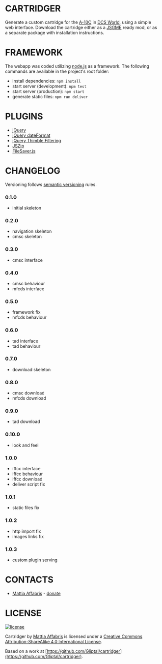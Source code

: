 CARTRIDGER
======

Generate a custom cartridge for the [A-10C](http://www.digitalcombatsimulator.com/en/products/planes/warthog/) in [DCS World](http://www.digitalcombatsimulator.com/en/), using a simple web interface. Download the cartridge either as a [JSGME](http://forums.eagle.ru/showthread.php?t=98607) ready mod, or as a separate package with installation instructions.

FRAMEWORK
======

The webapp was coded utilizing [node.js](https://nodejs.org/en/) as a framework. The following commands are available in the project's root folder:

- install dependencies: `npm install`
- start server (development): `npm test`
- start server (production): `npm start`
- generate static files: `npm run deliver`

PLUGINS
======

- [jQuery](https://jquery.com/)
- [jQuery dateFormat](https://github.com/phstc/jquery-dateFormat)
- [jQuery Thimble Filtering](http://www.thimbleopensource.com/tutorials-snippets/jquery-plugin-filter-text-input)
- [JSZip](https://stuk.github.io/jszip/)
- [FileSaver.js](https://eligrey.com/blog/post/saving-generated-files-on-the-client-side)

CHANGELOG
======

Versioning follows [semantic versioning](http://semver.org/) rules.

### 0.1.0

- initial skeleton

### 0.2.0

- navigation skeleton
- cmsc skeleton

### 0.3.0

- cmsc interface

### 0.4.0

- cmsc behaviour
- mfcds interface

### 0.5.0

- framework fix
- mfcds behaviour

### 0.6.0

- tad interface
- tad behaviour

### 0.7.0

- download skeleton

### 0.8.0

- cmsc download
- mfcds download

### 0.9.0

- tad download

### 0.10.0

- look and feel

### 1.0.0

- iffcc interface
- iffcc behaviour
- iffcc download
- deliver script fix

### 1.0.1

- static files fix

### 1.0.2

- http import fix
- images links fix

### 1.0.3

- custom plugin serving

CONTACTS
======

- [Mattia Affabris](https://github.com/Gliptal) - [donate](https://www.paypal.me/Gliptal)

LICENSE
======

[![license](https://i.creativecommons.org/l/by-sa/4.0/80x15.png)](http://creativecommons.org/licenses/by-sa/4.0/)

Cartridger by [Mattia Affabris](mailto:affa@outlook.it) is licensed under a [Creative Commons Attribution-ShareAlike 4.0 International License](http://creativecommons.org/licenses/by-sa/4.0/).

Based on a work at [https://github.com/Gliptal/cartridger](https://github.com/Gliptal/cartridger).